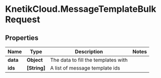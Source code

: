 # KnetikCloud.MessageTemplateBulkRequest

## Properties
Name | Type | Description | Notes
------------ | ------------- | ------------- | -------------
**data** | **Object** | The data to fill the templates with | 
**ids** | **[String]** | A list of message template ids | 


